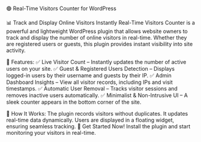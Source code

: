 🟢 Real-Time Visitors Counter for WordPress

📊 Track and Display Online Visitors Instantly
Real-Time Visitors Counter is a powerful and lightweight WordPress plugin that allows website owners to track and display the number of online visitors in real-time. Whether they are registered users or guests, this plugin provides instant visibility into site activity.

🚀 Features:
✅ Live Visitor Count – Instantly updates the number of active users on your site.
✅ Guest & Registered Users Detection – Displays logged-in users by their username and guests by their IP.
✅ Admin Dashboard Insights – View all visitor records, including IPs and visit timestamps.
✅ Automatic User Removal – Tracks visitor sessions and removes inactive users automatically.
✅ Minimalist & Non-Intrusive UI – A sleek counter appears in the bottom corner of the site.

📡 How It Works:
The plugin records visitors without duplicates.
It updates real-time data dynamically.
Users are displayed in a floating widget, ensuring seamless tracking.
🔗 Get Started Now! Install the plugin and start monitoring your visitors in real-time.